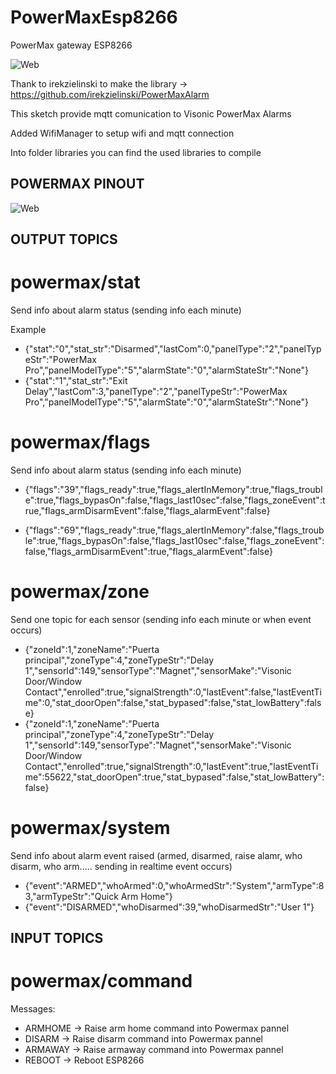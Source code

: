 # PowerMaxEsp8266
PowerMax gateway ESP8266

![Web](https://github.com/ayasystems/PowerMaxEsp8266/raw/master/web_panel_new.jpg)


Thank to irekzielinski to make the library -> https://github.com/irekzielinski/PowerMaxAlarm

This sketch provide mqtt comunication to Visonic PowerMax Alarms

Added WifiManager to setup wifi and mqtt connection

Into folder libraries you can find the used libraries to compile


## POWERMAX PINOUT
![Web](https://github.com/ayasystems/PowerMaxEsp8266/raw/master/powermax_pinout.JPG)
## OUTPUT TOPICS
# powermax/stat
Send info about alarm status (sending info each minute)

Example

* {"stat":"0","stat_str":"Disarmed","lastCom":0,"panelType":"2","panelTypeStr":"PowerMax Pro","panelModelType":"5","alarmState":"0","alarmStateStr":"None"}
* {"stat":"1","stat_str":"Exit Delay","lastCom":3,"panelType":"2","panelTypeStr":"PowerMax Pro","panelModelType":"5","alarmState":"0","alarmStateStr":"None"}
# powermax/flags
Send info about alarm status (sending info each minute)
* {"flags":"39","flags_ready":true,"flags_alertInMemory":true,"flags_trouble":true,"flags_bypasOn":false,"flags_last10sec":false,"flags_zoneEvent":true,"flags_armDisarmEvent":false,"flags_alarmEvent":false}

* {"flags":"69","flags_ready":true,"flags_alertInMemory":false,"flags_trouble":true,"flags_bypasOn":false,"flags_last10sec":false,"flags_zoneEvent":false,"flags_armDisarmEvent":true,"flags_alarmEvent":false}

# powermax/zone
Send one topic for each sensor (sending info each minute or when event occurs)

* {"zoneId":1,"zoneName":"Puerta principal","zoneType":4,"zoneTypeStr":"Delay 1","sensorId":149,"sensorType":"Magnet","sensorMake":"Visonic Door/Window Contact","enrolled":true,"signalStrength":0,"lastEvent":false,"lastEventTime":0,"stat_doorOpen":false,"stat_bypased":false,"stat_lowBattery":false}
* {"zoneId":1,"zoneName":"Puerta principal","zoneType":4,"zoneTypeStr":"Delay 1","sensorId":149,"sensorType":"Magnet","sensorMake":"Visonic Door/Window Contact","enrolled":true,"signalStrength":0,"lastEvent":true,"lastEventTime":55622,"stat_doorOpen":true,"stat_bypased":false,"stat_lowBattery":false} 
# powermax/system
Send info about alarm event raised (armed, disarmed, raise alamr, who disarm, who arm..... sending in realtime event occurs)
* {"event":"ARMED","whoArmed":0,"whoArmedStr":"System","armType":83,"armTypeStr":"Quick Arm Home"}
* {"event":"DISARMED","whoDisarmed":39,"whoDisarmedStr":"User 1"}

## INPUT TOPICS
# powermax/command
Messages:
* ARMHOME -> Raise arm home command into Powermax pannel
* DISARM -> Raise disarm command into Powermax pannel
* ARMAWAY -> Raise armaway command into Powermax pannel 
* REBOOT -> Reboot ESP8266
